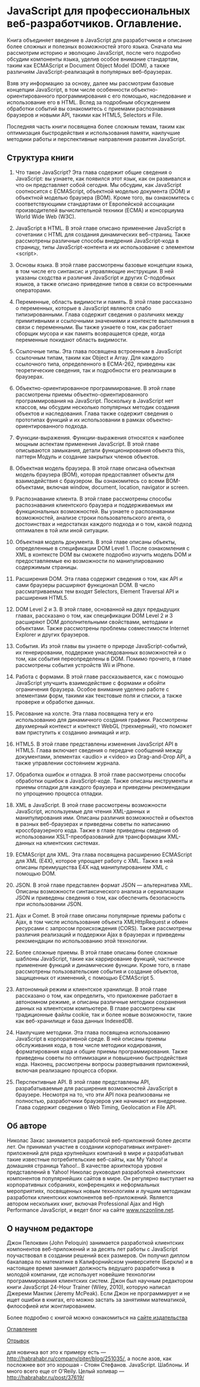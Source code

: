 # JavaScript для профессиональных веб-разработчиков. Оглавление.
Книга объединяет введение в JavaScript для разработчиков и описание более сложных и полезных возможностей этого языка.
Сначала мы рассмотрим историю и эволюцию JavaScript, после чего подробно обсудим компоненты языка, уделив особое
внимание стандартам, таким как ECMAScript и Document Object Model (DOM), а также различиям JavaScript-реализаций в
популярных веб-браузерах.

Взяв эту информацию за основу, далее мы рассмотрим базовые концепции JavaScript, в том числе особенности
объектно-ориентированного программирования с его помощью, наследование и использование его в HTML. Вслед за подробным
обсуждением обработки событий вы ознакомитесь с приемами распознавания браузеров и новыми API, такими как HTML5,
Selectors и File.

Последняя часть книги посвящена более сложным темам, таким как оптимизация быстродействия и использования памяти,
наилучшие методики работы и перспективные направления развития JavaScript.

## Структура книги

1. Что такое JavaScript? Эта глава содержит общие сведения о JavaScript: вы узнаете, как появился этот язык, как он развивался и что он представляет собой сегодня. Мы обсудим, как JavaScript соотносится с ECMAScript, объектной моделью документа (DOM) и объектной моделью браузера (BOM). Кроме того, вы ознакомитесь с соответствующими стандартами от Европейской ассоциации производителей вычислительной техники (ECMA) и консорциума World Wide Web (W3C).

2. JavaScript в HTML. В этой главе описано применение JavaScript в сочетании с HTML для создания динамических веб-страниц. Также рассмотрены различные способы внедрения JavaScript-кода в страницу, типы JavaScript-контента и их использование с элементом <sсript>.

3. Основы языка. В этой главе рассмотрены базовые концепции языка, в том числе его синтаксис и управляющие инструкции. В ней указаны сходства и различия JavaScript и других C-подобных языков, а также описано приведение типов в связи со встроенными операторами.

4. Переменные, область видимости и память. В этой главе рассказано о переменных, которые в JavaScript являются слабо типизированными. Глава содержит сведения о различиях между примитивными и ссылочными значениями и контексте выполнения в связи с переменными. Вы также узнаете о том, как работает сборщик мусора и как память возвращается среде, когда переменные покидают область видимости.

5. Ссылочные типы. Эта глава посвящена встроенным в JavaScript ссылочным типам, таким как Object и Array. Для каждого ссылочного типа, определенного в ECMA-262, приведены как теоретические сведения, так и подробности его реализации в браузерах.

6. Объектно-ориентированное программирование. В этой главе рассмотрены приемы объектно-ориентированного программирования на JavaScript. Поскольку в JavaScript нет классов, мы обсудим несколько популярных методик создания объектов и наследования. Глава также содержит сведения о прототипах функций и их использовании в рамках объектно-ориентированного подхода.

7. Функции-выражения. Функции-выражения относятся к наиболее мощным аспектам применения JavaScript. В этой главе описываются замыкания, детали функционирования объекта this, паттерн Модуль и создание закрытых членов объектов.

8. Объектная модель браузера. В этой главе описана объектная модель браузера (BOM), которая предоставляет объекты для взаимодействия с браузером. Вы ознакомитесь со всеми BOM-объектами, включая window, document, location, navigator и screen.

9. Распознавание клиента. В этой главе рассмотрены способы распознавания клиентского браузера и поддерживаемых им функциональных возможностей. Вы узнаете о распознавании возможностей, анализе строки пользовательского агента, о достоинствах и недостатках каждого подхода и о том, какой подход оптимален в той или иной ситуации.

10. Объектная модель документа. В этой главе описаны объекты, определенные в спецификации DOM Level 1. После ознакомления с XML в контексте DOM вы сможете подробно изучить модель DOM и предоставляемые ею возможности по манипулированию содержимым страницы.

11. Расширения DOM. Эта глава содержит сведения о том, как API и сами браузеры расширяют функционал DOM. В число рассматриваемых тем входят Selectors, Element Traversal API и расширения HTML5.

12. DOM Level 2 и 3. В этой главе, основанной на двух предыдущих главах, рассказано о том, как спецификации DOM Level 2 и 3 расширяют DOM дополнительными свойствами, методами и объектами. Также рассмотрены проблемы совместимости Internet Explorer и других браузеров.

13. События. Из этой главы вы узнаете о природе JavaScript-событий, их генерировании, поддержке унаследованных возможностей и о том, как события переопределены в DOM. Помимо прочего, в главе рассмотрены события устройств Wii и iPhone.

14. Работа с формами. В этой главе рассказывается, как с помощью JavaScript улучшить взаимодействие с формами и обойти ограничения браузера. Особое внимание уделено работе с элементами форм, такими как текстовые поля и списки, а также проверке и обработке данных.

15. Рисование на холсте. Эта глава посвящена тегу и его использованию для динамичного создания графики. Рассмотрены двухмерный контекст и контекст WebGL (трехмерный), что поможет вам приступить к созданию анимаций и игр.

16. HTML5. В этой главе представлены изменения JavaScript API в HTML5. Глава включает сведения о передаче сообщений между документами, элементах <audiо> и <videо> из Drag-and-Drop API, а также управлении состоянием журнала.

17. Обработка ошибок и отладка. В этой главе рассмотрены способы обработки ошибок в JavaScript-коде. Также описаны инструменты и приемы отладки для каждого браузера и приведены рекомендации по упрощению процесса отладки.

18. XML в JavaScript. В этой главе рассмотрены возможности JavaScript, используемые для чтения XML-данных и манипулирования ими. Описаны различия возможностей и объектов в разных веб-браузерах и приведены советы по написанию кроссбраузерного кода. Также в главе приведены сведения об использовании XSLT-преобразований для трансформации XML-данных на клиентских системах.

19. ECMAScript для XML. Эта глава посвящена расширению ECMAScript для XML (E4X), которое упрощает работу с XML. Также в ней описаны преимущества E4X над манипулированием XML с помощью DOM.

20. JSON. В этой главе представлен формат JSON — альтернатива XML. Описаны возможности синтаксического анализа и сериализации JSON и приведены сведения о том, как обеспечить безопасность при использовании JSON.

21. Ajax и Comet. В этой главе описаны популярные приемы работы с Ajax, в том числе использование объекта XMLHttpRequest и обмен ресурсами с запросом происхождения (CORS). Также рассмотрены различия реализаций и поддержки Ajax в браузерах и приведены рекомендации по использованию этой технологии.

22. Более сложные приемы. В этой главе описаны более сложные шаблоны JavaScript, такие как каррирование функций, частичное применение функций и динамические функции. Кроме того, в главе рассмотрены пользовательские события и создание объектов, защищенных от изменений, с помощью ECMAScript 5.

23. Автономный режим и клиентское хранилище. В этой главе рассказано о том, как определить, что приложение работает в автономном режиме, и описаны различные методики сохранения данных на клиентском компьютере. В главе рассмотрены как традиционные файлы cookie, так и более новые возможности, такие как веб-хранилище и база данных IndexedDB.

24. Наилучшие методики. Эта глава посвящена использованию JavaScript в корпоративной среде. В ней описаны приемы обслуживания кода, в том числе методики кодирования, форматирования кода и общие приемы программирования. Также приведены советы по оптимизации и повышению быстродействия кода. Наконец, рассмотрены вопросы развертывания приложений, включая реализацию процесса сборки.

25. Перспективные API. В этой главе представлены API, разрабатываемые для расширения возможностей JavaScript в браузере. Несмотря на то, что эти API пока реализованы не полностью, разработчики браузеров уже начинают их внедрение. Глава содержит сведения о Web Timing, Geolocation и File API.

## Об авторе

Николас Закас занимается разработкой веб-приложений более десяти лет. Он принимал участие в создании корпоративных интранет-приложений для ряда крупнейших компаний в мире и разрабатывал такие известные потребительские веб-сайты, как My Yahoo! и домашняя страница Yahoo!.. В качестве архитектора уровня представлений в Yahoo! Николас руководил разработкой клиентских компонентов популярнейших сайтов в мире. Он регулярно выступает на корпоративных собраниях, конференциях и неформальных мероприятиях, посвященных новым технологиям и лучшим методикам разработки клиентских компонентов веб-приложений. Является автором нескольких книг, включая Professional Ajax and High Performance JavaScript, и ведет блог на сайте www.nczonline.net.

## О научном редакторе

Джон Пелоквин (John Peloquin) занимается разработкой клиентских компонентов веб-приложений и за десять лет работы с JavaScript поучаствовал в создании решений всех размеров. Он получил диплом бакалавра по математике в Калифорнийском университете (Беркли) и в настоящее время занимает должность ведущего разработчика в молодой компании, где использует новейшие технологии программирования клиентских систем. Джон был научным редактором книги JavaScript 24-Hour Trainer (Wiley, 2010), которую написал Джереми Макпик (Jeremy McPeak). Если Джон не программирует и не ищет ошибки в книгах, его можно застать за занятиями математикой, философией или жонглированием.

Более подробно с книгой можно ознакомиться на [сайте издательства](http://www.piter.com/product/javascript-dlya-professionalnyh-veb-razrabotchikov-2)

[Оглавление](http://storage.piter.com/upload/contents/978549601325/978549601325_X.pdf)  

[Отрывок](http://storage.piter.com/upload/contents/978549601325/978549601325_p.pdf)

для новичка вот это к примеру есть — http://habrahabr.ru/company/piter/blog/251035/, а после азов, как посложнее вот это хорошая - Стоян Стефанов. JavaScript. Шаблоны. И много всего еще от O'Reily. Целый холивар — http://habrahabr.ru/post/37619/
